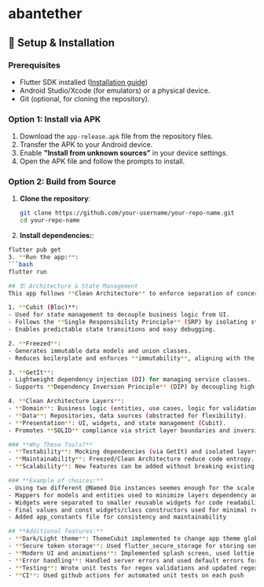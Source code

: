# abantether

## 🚀 Setup & Installation  

### Prerequisites  
- Flutter SDK installed ([Installation guide](https://docs.flutter.dev/get-started/install))  
- Android Studio/Xcode (for emulators) or a physical device.  
- Git (optional, for cloning the repository).  

### Option 1: Install via APK  
1. Download the `app-release.apk` file from the repository files.  
2. Transfer the APK to your Android device.  
3. Enable **"Install from unknown sources"** in your device settings.  
4. Open the APK file and follow the prompts to install.  

### Option 2: Build from Source  
1. **Clone the repository**:  
   ```bash  
   git clone https://github.com/your-username/your-repo-name.git  
   cd your-repo-name
 2. **Install dependencies:**:  
   ```bash  
   flutter pub get
 3. **Run the app:**:  
   ```bash  
   flutter run

## 🏗️ Architecture & State Management
This app follows **Clean Architecture** to enforce separation of concerns, scalability, and testability. Here’s the breakdown:  

1. **Cubit (Bloc)**:  
   - Used for state management to decouple business logic from UI.  
   - Follows the **Single Responsibility Principle** (SRP) by isolating state handling.  
   - Enables predictable state transitions and easy debugging.  

2. **Freezed**:  
   - Generates immutable data models and union classes.  
   - Reduces boilerplate and enforces **immutability**, aligning with the **Open/Closed Principle** (code open for extension, closed for modification).  

3. **GetIt**:  
   - Lightweight dependency injection (DI) for managing service classes.  
   - Supports **Dependency Inversion Principle** (DIP) by decoupling high-level modules from low-level implementations.  

4. **Clean Architecture Layers**:  
   - **Domain**: Business logic (entities, use cases, logic for validation).  
   - **Data**: Repositories, data sources (abstracted for flexibility).  
   - **Presentation**: UI, widgets, and state management (Cubit).  
   - Promotes **SOLID** compliance via strict layer boundaries and inversion of control.  

### **Why These Tools?**  
- **Testability**: Mocking dependencies (via GetIt) and isolated layers simplify unit/UI testing.  
- **Maintainability**: Freezed/Clean Architecture reduce code entropy.  
- **Scalability**: New features can be added without breaking existing logic. 

### **Example of choices:**
- Using two different @Named Dio instances seemes enough for the scale of this project, but DioFactory to create different instances based on different baseUrls could be a possible choice for bigger projects.
- Mappers for models and entities used to minimize layers dependency and coupling
- Widgets were separated to smaller reusable widgets for code readability and performance
- Final values and const widgets/class constructors used for minimal rebuilds and performance improvemenets
- Added app_constants file for consistency and maintainability

## **Additional features:**
- **Dark/Light theme**: ThemeCubit implemented to change app theme globally. a const ThemeSwitch widget was created to handle theme changes across the app
- **Secure token storage**: Used flutter_secure_storage for storing sensitive data.  
- **Modern UI and animations**: Implemented splash screen, used lottie for performant and beautiful animations, flutter animations for modern looks and smooth page transitions
- **Error handling**: Handled server errors and used default errors for network, database,... errors. used regex for validating email, phone number and password
- **Testing**: Wrote unit tests for regex validations and updated regex to handle edge cases
- **CI**: Used github actions for automated unit tests on each push


      
